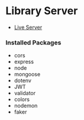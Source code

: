 # Library Server

- [Live Server](https://library-server.vercel.app/)

### Installed Packages

- cors
- express
- node
- mongoose
- dotenv
- JWT
- validator
- colors
- nodemon
- faker
